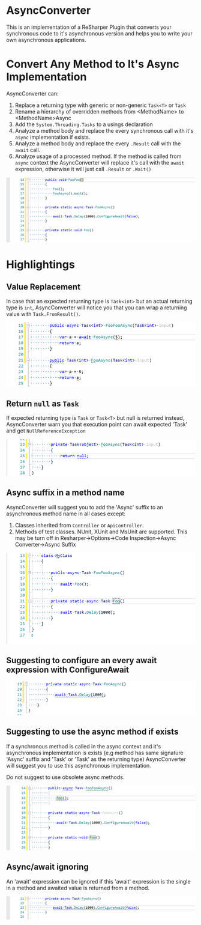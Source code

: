 # AsyncConverter
This is an implementation of a ReSharper Plugin that converts your synchronous code to it's asynchronous version and helps you to write your own asynchronous applications.

# Convert Any Method to It's Async Implementation
AsyncConverter can:
1. Replace a returning type with generic or non-generic `Task<T>` or `Task` 
2. Rename a hierarchy of overridden methods from &lt;MethodName&gt; to &lt;MethodName&gt;Async
3. Add the `System.Threading.Tasks` to a usings declaration
4. Analyze a method body and replace the every synchronous call with it's `async` implementation if exists.
5. Analyze a method body and replace the every `.Result` call with the `await` call.
6. Analyze usage of a processed method. If the method is called from `async` context the AsyncConverter will replace it's call with the `await` expression, otherwise it will just call `.Result` or `.Wait()`

![Replacing Value](ReadMe/MathodToAsyncConverter.gif)

# Highlightings
## Value Replacement
In case that an expected returning type is `Task<int>` but an actual returning type is `int`, AsyncConverter will notice you that you can wrap a returning value with `Task.FromResult()`.

![Replacing Value](ReadMe/ReplacingValue.gif)

## Return `null` as `Task` 
If expected returning type is `Task` or `Task<T>` but null is returned instead, AsyncConverter warn you that execution point can await expected 'Task' and get `NullReferenceException`

![Return Null As Task](ReadMe/ReturnNullAsTask.gif)

## Async suffix in a method name
AsyncConverter will suggest you to add the 'Async' suffix to an asynchronous method name in all cases except:
1. Classes inherited from `Controller` or `ApiController`. 
2. Methods of test classes. NUnit, XUnit and MsUnit are supported. This may be turn off in Resharper->Options->Code Inspection->Async Converter->Async Suffix

![Suggesting method name with Async suffix](ReadMe/Naming.gif)

## Suggesting to configure an every await expression with ConfigureAwait

![Suggesting ConfigureAwait](ReadMe/ConfigureAwait.gif)

## Suggesting to use the async method if exists
If a synchronous method is called in the async context and it's asynchronous implementation is exists (e.g method has same signature 'Async' suffix and 'Task' or 'Task<T>' as the returning type) AsyncConverter will suggest you to use this asynchronous implementation.

Do not suggest to use obsolete async methods.

![Suggesting method name with Async suffix](ReadMe/CanBeUseAsyncMethod.gif)

## Async/await ignoring
An 'await' expression can be ignored if this 'await' expression is the single in a method and awaited value is returned from a method.

![Suggesting method name with Async suffix](ReadMe/AsyncAwaitMayBeElided.gif)


